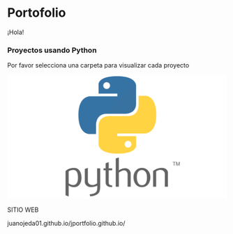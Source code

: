 # Portofolio

¡Hola!

### Proyectos usando Python 
Por favor selecciona una carpeta para visualizar cada proyecto


![Logo python](01.png)


SITIO WEB

juanojeda01.github.io/jportfolio.github.io/


